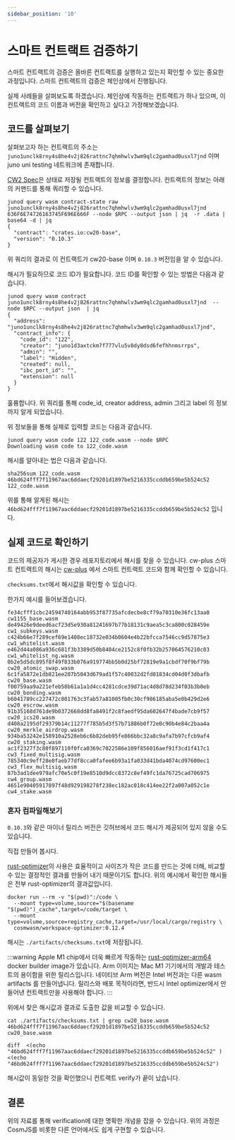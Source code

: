 ```yaml
---
sidebar_position: '10'
---
```


# 스마트 컨트랙트 검증하기

스마트 컨트랙트의 검증은 올바른 컨트랙트를 실행하고 있는지 확인할 수 있는 중요한 과정입니다. 스마트 컨트랙트의 검증은 체인상에서 진행됩니다.

실제 사례들을 살펴보도록 하겠습니다. 체인상에 작동하는 컨트랙트가 하나 있으며, 이 컨트랙트의 코드 이름과 버전을 확인하고 싶다고 가정해보겠습니다.

## 코드를 살펴보기

살펴보고자 하는 컨트랙트의 주소는`juno1unclk8rny4s8he4v2j826rattnc7qhmhwlv3wm9qlc2gamhad0usxl7jnd` 이며 juno uni testing 네트워크에 존재합니다.

[CW2 Spec](cw-plus/cw2/spec)은 상태로 저장될 컨트랙트의 정보를 결정합니다. 컨트랙트의 정보는 아래의 커맨드를 통해 쿼리할 수 있습니다.

```shell
junod query wasm contract-state raw juno1unclk8rny4s8he4v2j826rattnc7qhmhwlv3wm9qlc2gamhad0usxl7jnd 636F6E74726163745F696E666F --node $RPC --output json | jq  -r .data | base64 -d | jq
{
  "contract": "crates.io:cw20-base",
  "version": "0.10.3"
}
```

위 쿼리의 결과로 이 컨트랙트가 cw20-base 이며 `0.10.3` 버전임을 알 수 있습니다.

해시가 필요하므로 코드 ID가 필요합니다. 코드 ID를 확인할 수 있는 방법은 다음과 같습니다.

```shell
junod query wasm contract juno1unclk8rny4s8he4v2j826rattnc7qhmhwlv3wm9qlc2gamhad0usxl7jnd  --node $RPC --output json  | jq
{
  "address": "juno1unclk8rny4s8he4v2j826rattnc7qhmhwlv3wm9qlc2gamhad0usxl7jnd",
  "contract_info": {
    "code_id": "122",
    "creator": "juno1d3axtckm7f777vlu5v8dy8dsd6fefhhnmsrrps",
    "admin": "",
    "label": "Hidden",
    "created": null,
    "ibc_port_id": "",
    "extension": null
  }
}
```

훌륭합니다. 위 쿼리를 통해 code_id, creator address, admin 그리고 label 의 정보까지 알게 되었습니다.

위 정보들을 통해 실제로 입력할 코드는 다음과 같습니다.

```shell
junod query wasm code 122 122_code.wasm --node $RPC
Downloading wasm code to 122_code.wasm
```

해시를 알아내는 법은 다음과 같습니다.

```shell
sha256sum 122_code.wasm
46bd624fff7f11967aac6ddaecf29201d1897be5216335ccddb659be5b524c52  122_code.wasm
```

위를 통해 알게된 해시는`46bd624fff7f11967aac6ddaecf29201d1897be5216335ccddb659be5b524c52` 입니다.

## 실제 코드로 확인하기

코드의 제공자가 게시한 경우 레포지토리에서 해시를 찾을 수 있습니다. cw-plus 스마트 컨트랙트의 해시는 [cw-plus](https://github.com/CosmWasm/cw-plus/releases) 에서 스마트 컨트랙트 코드와 함께 확인할 수 있습니다.

`checksums.txt`에서 해시값을 확인할 수 있습니다.

한가지 예시를 들어보겠습니다.

```
fe34cfff1cbc24594740164abb953f87735afcdecbe8cf79a70310e36fc13aa0  cw1155_base.wasm
de49426e9deed6acf23d5e930a81241697b77b18131c9aea5c3ca800c028459e  cw1_subkeys.wasm
c424b66e7f289cef69e1408ec18732e034b0604e4b22bfcca7546cc9d57875e3  cw1_whitelist.wasm
e462d44a086a936c681f3b3389d50b8404ce2152c8f0fb32b257064576210c03  cw1_whitelist_ng.wasm
0b2e5d5dc895f8f49f833b076a919774bb5b0d25bf72819e9a1cbdf70f9bf79b  cw20_atomic_swap.wasm
6c1fa5872e1db821ee207b5043d679ad1f57c40032d2fd01834cd04d0f3dbafb  cw20_base.wasm
f00759aa9a221efeb58b61a1a1d4cc4281cdce39d71ac4d8d78d234f03b3b0eb  cw20_bonding.wasm
b6041789cc227472c801763c3fab57a81005fb0c30cf986185aba5e0b429d2e6  cw20_escrow.wasm
91b35168d761de9b0372668dd8fa8491f2c8faedf95da602647f4bade7cb9f57  cw20_ics20.wasm
d408a2195df29379b14c11277f785b5d3f57b71886b0f72e0c90b4e84c2baa4a  cw20_merkle_airdrop.wasm
934ba53242e158910a2528eb6c6b82deb95fe866bbc32a8c9afa7b97cfcb9af4  cw20_staking.wasm
ac1f2327f3c80f897110f0fca0369c7022586e109f856016aef91f3cd1f417c1  cw3_fixed_multisig.wasm
785340c9eff28e0faeb77df8cca0fafee6b93a1fa033d41bda4074cd97600ec1  cw3_flex_multisig.wasm
87b3ad1dee979afc70e5c0f19e8510d9dcc8372c8ef49fc1da76725cad706975  cw4_group.wasm
4651e90405917897f48d929198278f238ec182ac018c414ee22f2a007a052c1e  cw4_stake.wasm
```

### 혼자 컴파일해보기

`0.10.3`와 같은 마이너 릴리스 버전은 깃허브에서 코드 해시가 제공되어 있지 않을 수도 있습니다.

직접 만들어 봅시다.

[rust-optimizer](https://github.com/CosmWasm/rust-optimizer)의 사용은 효율적이고 사이즈가 작은 코드를 만드는 것에 더해, 비교할 수 있는 결정적인 결과를 만들어 내기 때문이기도 합니다. 위의 예시에서 확인한 해시들은 전부 rust-optimizer의 결과값입니다.

```shell
docker run --rm -v "$(pwd)":/code \
  --mount type=volume,source="$(basename "$(pwd)")_cache",target=/code/target \
  --mount type=volume,source=registry_cache,target=/usr/local/cargo/registry \
  cosmwasm/workspace-optimizer:0.12.4
```

해시는 `./artifacts/checksums.txt`에 저장됩니다.

:::warning Apple M1 chip에서 더욱 빠르게 작동하는 [rust-optimizer-arm64](https://hub.docker.com/r/cosmwasm/rust-optimizer-arm64) docker builder image가 있습니다. Arm 이미지는 Mac M1 기기에서의 개발과 테스트의 용이함을 위한 릴리스입니다. 네이티브 Arm 버전은 Intel 버전과는 다른 wasm artifacts 를 만들어냅니다. 릴리스와 배포 목적이라면, 반드시 Intel optimizer에서 만들어낸 컨트랙트만을 사용해야 합니다. :::

위에서 찾은 해시값과 결과로 도출한 값을 비교할 수 있습니다.

```shell
cat ./artifacts/checksums.txt | grep cw20_base.wasm
46bd624fff7f11967aac6ddaecf29201d1897be5216335ccddb659be5b524c52  cw20_base.wasm
```

```shell
diff  <(echo "46bd624fff7f11967aac6ddaecf29201d1897be5216335ccddb659be5b524c52" ) <(echo "46bd624fff7f11967aac6ddaecf29201d1897be5216335ccddb659be5b524c52")
```

해시값이 동일한 것을 확인했으니 컨트랙트 verify가 끝이 났습니다.

## 결론

위의 자료를 통해 verification에 대한 명확한 개념을 잡을 수 있습니다. 위의 과정은 CosmJS를 비롯한 다른 언어에서도 쉽게 구현할 수 있습니다.

